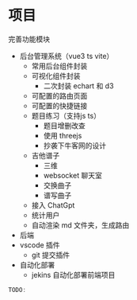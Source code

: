 # 项目

完善功能模块

- 后台管理系统（vue3 ts vite）
  - 常用后台组件封装
  - 可视化组件封装
    - 二次封装 echart 和 d3
  - 可配置的路由页面
  - 可配置的快捷链接
  - 题目练习（支持js ts）
    - 题目增删改查
    - 使用 threejs
    - 抄袭下牛客网的设计
  - 吉他谱子
    - 三维
    - websocket 聊天室
    - 交换曲子
    - 谱写曲子
  - 接入 ChatGpt
  - 统计用户
  - 自动渲染 md 文件夹，生成路由
- 后端
- vscode 插件
  - git 提交插件
- 自动化部署
  - jekins 自动化部署前端项目

```js
TODO:
```
